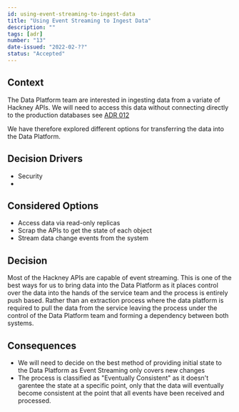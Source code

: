 ```yaml
---
id: using-event-streaming-to-ingest-data
title: "Using Event Streaming to Ingest Data"
description: ""
tags: [adr]
number: "13"
date-issued: "2022-02-??"
status: "Accepted"
---
```


## Context

The Data Platform team are interested in ingesting data from a variate of Hackney APIs. We will need to access this data
without connecting directly to the production databases see [ADR 012](/architecture-decisions/records/do-not-connect-to-production-data)

We have therefore explored different options for transferring the data into the Data Platform.

## Decision Drivers

- Security
- 

## Considered Options

- Access data via read-only replicas
- Scrap the APIs to get the state of each object
- Stream data change events from the system

## Decision

Most of the Hackney APIs are capable of event streaming. This is one of the best ways for us to bring data into the
Data Platform as it places control over the data into the hands of the service team and the process is entirely push
based. Rather than an extraction process where the data platform is required to pull the data from the service leaving
the process under the control of the Data Platform team and forming a dependency between both systems.

## Consequences

- We will need to decide on the best method of providing initial state to the Data Platform as Event Streaming only covers new changes
- The process is classified as "Eventually Consistent" as it doesn't garentee the state at a specific point, only that the data will eventually become consistent at the point that all events have been received and processed.